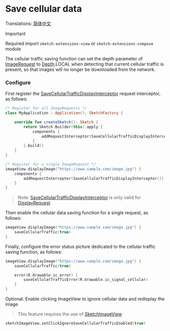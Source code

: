 # Save cellular data

Translations: [简体中文](save_cellular_traffic_zh.md)

> [!IMPORTANT]
> Required import `sketch-extensions-view` or `sketch-extensions-compose` module

The cellular traffic saving function can set the depth parameter of [ImageRequest] to [Depth].LOCAL
when detecting that current cellular traffic is present, so that images will no longer be downloaded
from the network.

### Configure

First register the [SaveCellularTrafficDisplayInterceptor] request interceptor, as follows:

```kotlin
/* Register for all ImageRequests */
class MyApplication : Application(), SketchFactory {

    override fun createSketch(): Sketch {
        return Sketch.Builder(this).apply {
            components {
                addRequestInterceptor(SaveCellularTrafficDisplayInterceptor())
            }
        }.build()
    }
}

/* Register for a single ImageRequest */
imageView.displayImage("https://www.sample.com/image.jpg") {
    components {
        addRequestInterceptor(SaveCellularTrafficDisplayInterceptor())
    }
}
```

> Note: [SaveCellularTrafficDisplayInterceptor] is only valid for [DisplayRequest]

Then enable the cellular data saving function for a single request, as follows:

```kotlin
imageView.displayImage("https://www.sample.com/image.jpg") {
    saveCellularTraffic(true)
}
```

Finally, configure the error status picture dedicated to the cellular traffic saving function, as
follows:

```kotlin
imageView.displayImage("https://www.sample.com/image.jpg") {
    saveCellularTraffic(true)

    error(R.drawable.ic_error) {
        saveCellularTrafficError(R.drawable.ic_signal_cellular)
    }
}
```

Optional. Enable clicking ImageView to ignore cellular data and redisplay the image

> This feature requires the use of [SketchImageView]

```kotlin
sketchImageView.setClickIgnoreSaveCellularTrafficEnabled(true)
```

[Sketch]: ../../sketch-core/src/main/kotlin/com/github/panpf/sketch/Sketch.kt

[SketchImageView]: ../../sketch-extensions-view-core/src/main/kotlin/com/github/panpf/sketch/SketchImageView.kt

[SaveCellularTrafficDisplayInterceptor]: ../../sketch-extensions-core/src/main/kotlin/com/github/panpf/sketch/request/SaveCellularTrafficDisplayInterceptor.kt

[DisplayRequest]: ../../sketch-core/src/main/kotlin/com/github/panpf/sketch/request/DisplayRequest.kt

[ImageRequest]: ../../sketch-core/src/main/kotlin/com/github/panpf/sketch/request/ImageRequest.kt

[Depth]: ../../sketch-core/src/main/kotlin/com/github/panpf/sketch/request/Depth.kt